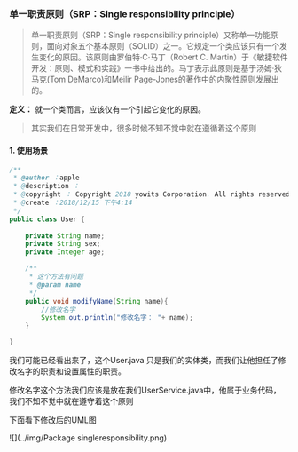 ### 单一职责原则（SRP：Single responsibility principle）
> 单一职责原则（SRP：Single responsibility principle）又称单一功能原则，面向对象五个基本原则（SOLID）之一。它规定一个类应该只有一个发生变化的原因。该原则由罗伯特·C·马丁（Robert C. Martin）于《敏捷软件开发：原则、模式和实践》一书中给出的。马丁表示此原则是基于汤姆·狄马克(Tom DeMarco)和Meilir Page-Jones的著作中的内聚性原则发展出的。

**定义：** 就一个类而言，应该仅有一个引起它变化的原因。



> 其实我们在日常开发中，很多时候不知不觉中就在遵循着这个原则



#### 1. 使用场景

``````java
/**
 * @author ：apple
 * @description ：
 * @copyright ：	Copyright 2018 yowits Corporation. All rights reserved.
 * @create ：2018/12/15 下午4:14
 */
public class User {
    
    private String name;
    private String sex;
    private Integer age;

    /**
     * 这个方法有问题
     * @param name
     */
    public void modifyName(String name){
        //修改名字
        System.out.println("修改名字： "+ name);
    }

}
``````
我们可能已经看出来了，这个User.java 只是我们的实体类，而我们让他担任了修改名字的职责和设置属性的职责。

修改名字这个方法我们应该是放在我们UserService.java中，他属于业务代码，我们不知不觉中就在遵守着这个原则

下面看下修改后的UML图

![](../img/Package singleresponsibility.png)










